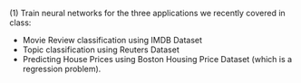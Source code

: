 (1) Train neural networks for the three applications we recently covered in class: 
- Movie Review classification using IMDB Dataset
- Topic classification using Reuters Dataset
- Predicting House Prices using Boston Housing Price Dataset (which is a regression problem).

